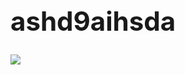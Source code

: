 ## <div><h1>ashd9aihsda</h1><img src="https://acegif.com/wp-content/uploads/2021/4fh5wi/welcome-15.gif"></div>
